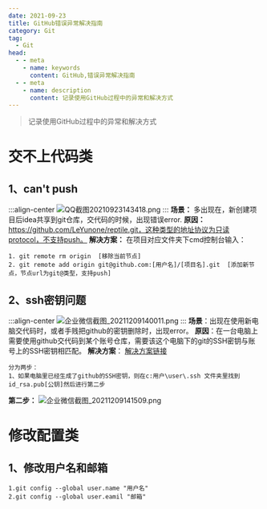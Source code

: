 ```yaml
---
date: 2021-09-23
title: GitHub错误异常解决指南
category: Git
tag:
  - Git
head:
  - - meta
    - name: keywords
      content: GitHub,错误异常解决指南
  - - meta
    - name: description
      content: 记录使用GitHub过程中的异常和解决方式
---
```


> 记录使用GitHub过程中的异常和解决方式
# 交不上代码类
## 1、can't push
:::align-center
![QQ截图20210923143418.png](https://leyunone-img.oss-cn-hangzhou.aliyuncs.com/image/2021-09-23/QQ截图20210923143418.png)
:::
**场景：** 多出现在，新创建项目后idea共享到git仓库，交代码的时候，出现错误error.
**原因：** https://github.com/LeYunone/reptile.git，这种类型的地址协议为只读protocol，不支持push。
**解决方案：**
在项目对应文件夹下cmd控制台输入：
```
1. git remote rm origin  [移除当前节点]
2. git remote add origin git@github.com:[用户名]/[项目名].git  [添加新节点，节点url为git@类型，支持push]   
```
## 2、ssh密钥问题
:::align-center
![企业微信截图_20211209140011.png](https://leyunone-img.oss-cn-hangzhou.aliyuncs.com/image/2021-12-09/企业微信截图_20211209140011.png)
:::
**场景**：出现在使用新电脑交代码时，或者手贱把github的密钥删除时，出现error。
**原因**：在一台电脑上需要使用github交代码到某个账号仓库，需要该这个电脑下的git的SSH密钥与账号上的SSH密钥相匹配。
**解决方案**：
[解决方案链接](https://www.cnblogs.com/desireyang/p/12052861.html)
```
分为两步：
1、如果电脑里已经生成了github的SSH密钥，则在c:用户\user\.ssh 文件夹里找到id_rsa.pub[公钥]然后进行第二步
```
**第二步：**
![企业微信截图_20211209141509.png](https://leyunone-img.oss-cn-hangzhou.aliyuncs.com/image/2021-12-09/企业微信截图_20211209141509.png)


#  修改配置类

##  1、修改用户名和邮箱

```
1.git config --global user.name "用户名"
2.git config --global user.eamil "邮箱"
```
